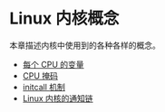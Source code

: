 # Linux 内核概念

本章描述内核中使用到的各种各样的概念。

* [每个 CPU 的变量](https://xinqiu.gitbooks.io/linux-insides-cn/content/Concepts/per-cpu.html)
* [CPU 掩码](https://xinqiu.gitbooks.io/linux-insides-cn/content/Concepts/cpumask.html)
* [initcall 机制](https://xinqiu.gitbooks.io/linux-insides-cn/content/Concepts/initcall.html)
* [Linux 内核的通知链](https://xinqiu.gitbooks.io/linux-insides-cn/content/Concepts/notification_chains.html)
